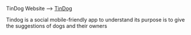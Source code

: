 TinDog  Website -->
<a href="https://tindogm.netlify.app" target="_blank">TinDog</a>


Tindog is a social mobile-friendly app to understand its purpose is to give the suggestions of dogs and their owners

